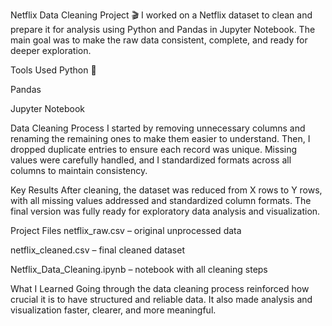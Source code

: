 Netflix Data Cleaning Project 🎬
I worked on a Netflix dataset to clean and prepare it for analysis using Python and Pandas in Jupyter Notebook. The main goal was to make the raw data consistent, complete, and ready for deeper exploration.

Tools Used
Python 🐍

Pandas

Jupyter Notebook

Data Cleaning Process
I started by removing unnecessary columns and renaming the remaining ones to make them easier to understand. Then, I dropped duplicate entries to ensure each record was unique. Missing values were carefully handled, and I standardized formats across all columns to maintain consistency.

Key Results
After cleaning, the dataset was reduced from X rows to Y rows, with all missing values addressed and standardized column formats. The final version was fully ready for exploratory data analysis and visualization.

Project Files
netflix_raw.csv – original unprocessed data

netflix_cleaned.csv – final cleaned dataset

Netflix_Data_Cleaning.ipynb – notebook with all cleaning steps

What I Learned
Going through the data cleaning process reinforced how crucial it is to have structured and reliable data. It also made analysis and visualization faster, clearer, and more meaningful.

